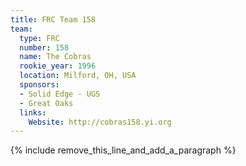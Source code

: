 ```yaml
---
title: FRC Team 158
team:
  type: FRC
  number: 158
  name: The Cobras
  rookie_year: 1996
  location: Milford, OH, USA
  sponsors:
  - Solid Edge - UGS
  - Great Oaks
  links:
    Website: http://cobras158.yi.org
---
```


{% include remove_this_line_and_add_a_paragraph %}